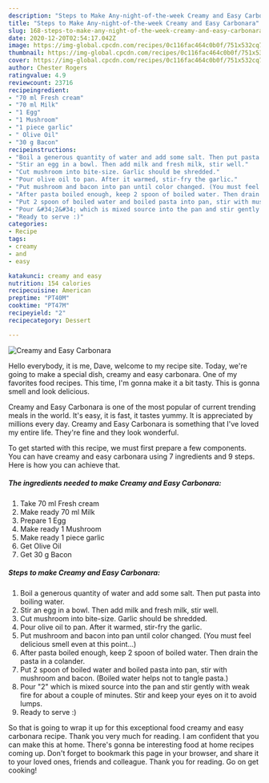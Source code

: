 ```yaml
---
description: "Steps to Make Any-night-of-the-week Creamy and Easy Carbonara"
title: "Steps to Make Any-night-of-the-week Creamy and Easy Carbonara"
slug: 168-steps-to-make-any-night-of-the-week-creamy-and-easy-carbonara
date: 2020-12-20T02:54:17.042Z
image: https://img-global.cpcdn.com/recipes/0c116fac464c0b0f/751x532cq70/creamy-and-easy-carbonara-recipe-main-photo.jpg
thumbnail: https://img-global.cpcdn.com/recipes/0c116fac464c0b0f/751x532cq70/creamy-and-easy-carbonara-recipe-main-photo.jpg
cover: https://img-global.cpcdn.com/recipes/0c116fac464c0b0f/751x532cq70/creamy-and-easy-carbonara-recipe-main-photo.jpg
author: Chester Rogers
ratingvalue: 4.9
reviewcount: 23716
recipeingredient:
- "70 ml Fresh cream"
- "70 ml Milk"
- "1 Egg"
- "1 Mushroom"
- "1 piece garlic"
- " Olive Oil"
- "30 g Bacon"
recipeinstructions:
- "Boil a generous quantity of water and add some salt. Then put pasta into boiling water."
- "Stir an egg in a bowl. Then add milk and fresh milk, stir well."
- "Cut mushroom into bite-size. Garlic should be shredded."
- "Pour olive oil to pan. After it warmed, stir-fry the garlic."
- "Put mushroom and bacon into pan until color changed. (You must feel delicious smell even at this point...)"
- "After pasta boiled enough, keep 2 spoon of boiled water. Then drain the pasta in a colander."
- "Put 2 spoon of boiled water and boiled pasta into pan, stir with mushroom and bacon. (Boiled water helps not to tangle pasta.)"
- "Pour &#34;2&#34; which is mixed source into the pan and stir gently with weak fire for about a couple of minutes. Stir and keep your eyes on it to avoid lumps."
- "Ready to serve :)"
categories:
- Recipe
tags:
- creamy
- and
- easy

katakunci: creamy and easy 
nutrition: 154 calories
recipecuisine: American
preptime: "PT40M"
cooktime: "PT47M"
recipeyield: "2"
recipecategory: Dessert

---
```



![Creamy and Easy Carbonara](https://img-global.cpcdn.com/recipes/0c116fac464c0b0f/751x532cq70/creamy-and-easy-carbonara-recipe-main-photo.jpg)

Hello everybody, it is me, Dave, welcome to my recipe site. Today, we're going to make a special dish, creamy and easy carbonara. One of my favorites food recipes. This time, I'm gonna make it a bit tasty. This is gonna smell and look delicious.



Creamy and Easy Carbonara is one of the most popular of current trending meals in the world. It's easy, it is fast, it tastes yummy. It is appreciated by millions every day. Creamy and Easy Carbonara is something that I've loved my entire life. They're fine and they look wonderful.


To get started with this recipe, we must first prepare a few components. You can have creamy and easy carbonara using 7 ingredients and 9 steps. Here is how you can achieve that.

<!--inarticleads1-->

##### The ingredients needed to make Creamy and Easy Carbonara:

1. Take 70 ml Fresh cream
1. Make ready 70 ml Milk
1. Prepare 1 Egg
1. Make ready 1 Mushroom
1. Make ready 1 piece garlic
1. Get  Olive Oil
1. Get 30 g Bacon




<!--inarticleads2-->

##### Steps to make Creamy and Easy Carbonara:

1. Boil a generous quantity of water and add some salt. Then put pasta into boiling water.
1. Stir an egg in a bowl. Then add milk and fresh milk, stir well.
1. Cut mushroom into bite-size. Garlic should be shredded.
1. Pour olive oil to pan. After it warmed, stir-fry the garlic.
1. Put mushroom and bacon into pan until color changed. (You must feel delicious smell even at this point...)
1. After pasta boiled enough, keep 2 spoon of boiled water. Then drain the pasta in a colander.
1. Put 2 spoon of boiled water and boiled pasta into pan, stir with mushroom and bacon. (Boiled water helps not to tangle pasta.)
1. Pour &#34;2&#34; which is mixed source into the pan and stir gently with weak fire for about a couple of minutes. Stir and keep your eyes on it to avoid lumps.
1. Ready to serve :)




So that is going to wrap it up for this exceptional food creamy and easy carbonara recipe. Thank you very much for reading. I am confident that you can make this at home. There's gonna be interesting food at home recipes coming up. Don't forget to bookmark this page in your browser, and share it to your loved ones, friends and colleague. Thank you for reading. Go on get cooking!
